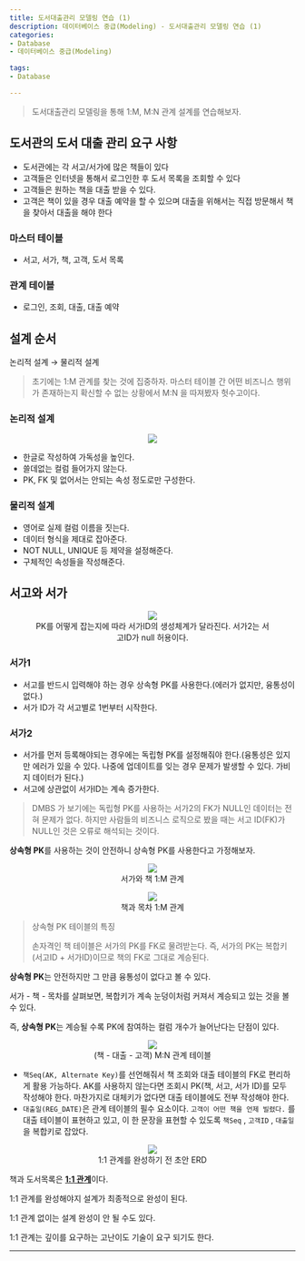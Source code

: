 ```yaml
---
title: 도서대출관리 모델링 연습 (1)
description: 데이터베이스 중급(Modeling) - 도서대출관리 모델링 연습 (1)
categories:
- Database
- 데이터베이스 중급(Modeling)

tags:
- Database

---
```


> 도서대출관리 모델링을 통해 1:M, M:N 관계 설계를 연습해보자.

<!-- more -->


## 도서관의 도서 대출 관리 요구 사항

- 도서관에는 각 서고/서가에 많은 책들이 있다
- 고객들은 인터넷을 통해서 로그인한 후 도서 목록을 조회할 수 있다
- 고객들은 원하는 책을 대출 받을 수 있다.
- 고객은 책이 있을 경우 대출 예약을 할 수 있으며 대출을 위해서는 직접 방문해서 책을 찾아서 대출을 해야 한다


### 마스터 테이블

- 서고, 서가, 책, 고객, 도서 목록

### 관계 테이블

- 로그인, 조회, 대출, 대출 예약


## 설계 순서

논리적 설계 → 물리적 설계

> 초기에는 1:M 관계를 찾는 것에 집중하자. 마스터 테이블 간 어떤 비즈니스 행위가 존재하는지 확신할 수 없는 상황에서 M:N 을 따져봤자 헛수고이다.

### 논리적 설계

<figure align="center">
<img src="/post_images/Database/논리적설계.png">
<figcaption></figcaption>
</figure>

- 한글로 작성하여 가독성을 높인다.
- 쓸데없는 컬럼 들어가지 않는다.
- PK, FK 및 없어서는 안되는 속성 정도로만 구성한다.


### 물리적 설계

- 영어로 실제 컬럼 이름을 짓는다.
- 데이터 형식을 제대로 잡아준다.
- NOT NULL, UNIQUE 등 제약을 설정해준다.
- 구체적인 속성들을 작성해준다.


## 서고와 서가
<figure align="center">
<img src="/post_images/Database/서고와서가.png">
<figcaption>PK를 어떻게 잡는지에 따라 서가ID의 생성체계가 달라진다. 서가2는 서고ID가 null 허용이다.</figcaption>
</figure>

### 서가1

- 서고를 반드시 입력해야 하는 경우 상속형 PK를 사용한다.(에러가 없지만, 융통성이 없다.)
- 서가 ID가 각 서고별로 1번부터 시작한다.

### 서가2

- 서가를 먼저 등록해야되는 경우에는 독립형 PK를 설정해줘야 한다.(융통성은 있지만 에러가 있을 수 있다. 나중에 업데이트를 잊는 경우 문제가 발생할 수 있다. 가비지 데이터가 된다.)
- 서고에 상관없이 서가ID는 계속 증가한다.

> DMBS 가 보기에는 독립형 PK를 사용하는 서가2의 FK가 NULL인 데이터는 전혀 문제가 없다. 하지만 사람들의 비즈니스 로직으로 봤을 때는 서고 ID(FK)가 NULL인 것은 오류로 해석되는 것이다.

**상속형 PK**를 사용하는 것이 안전하니 상속형 PK를 사용한다고 가정해보자.

<figure align="center">
<img src="/post_images/Database/서가와책.png">
<figcaption>서가와 책 1:M 관계</figcaption>
</figure>

<figure align="center">
<img src="/post_images/Database/책과목차.png">
<figcaption>책과 목차 1:M 관계</figcaption>
</figure>

> 상속형 PK 테이블의 특징
>
> 손자격인 책 테이블은 서가의 PK를 FK로 물려받는다. 즉, 서가의 PK는 복합키(서고ID + 서가ID)이므로 책의 FK로 그대로 계승된다.

**상속형 PK**는 안전하지만 그 만큼 융통성이 없다고 볼 수 있다.

서가 - 책 - 목차를 살펴보면, 복합키가 계속 눈덩이처럼 커져서 계승되고 있는 것을 볼 수 있다.

즉, **상속형 PK**는 계승될 수록 PK에 참여하는 컬럼 개수가 늘어난다는 단점이 있다.

<figure align="center">
<img src="/post_images/Database/책-대출-고객.png">
<figcaption>(책 - 대출 - 고객) M:N 관계 테이블</figcaption>
</figure>

- `책Seq(AK, Alternate Key)`를 선언해줘서 책 조회와 대출 테이블의 FK로 편리하게 활용 가능하다. AK를 사용하지 않는다면 조회시 PK(책, 서고, 서가 ID)를 모두 작성해야 한다. 마찬가지로 대체키가 없다면 대출 테이블에도 전부 작성해야 한다.
- `대출일(REG_DATE)`은 관계 테이블의 필수 요소이다. `고객이 어떤 책을 언제 빌렸다.` 를 대출 테이블이 표현하고 있고, 이 한 문장을 표현할 수 있도록 `책Seq` , `고객ID` , `대출일` 을 복합키로 잡았다.

<figure align="center">
<img src="/post_images/Database/초안.png">
<figcaption>1:1 관계를 완성하기 전 초안 ERD</figcaption>
</figure>

책과 도서목록은 <u>**1:1 관계**</u>이다.

1:1 관계를 완성해야지 설계가 최종적으로 완성이 된다.

1:1 관계 없이는 설계 완성이 안 될 수도 있다.

1:1 관계는 깊이를 요구하는 고난이도 기술이 요구 되기도 한다.

---
